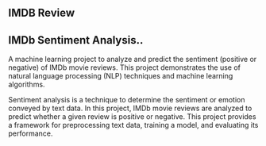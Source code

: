 ## IMDB Review 

## IMDb Sentiment Analysis..

A machine learning project to analyze and predict the sentiment (positive or negative) of IMDb movie reviews. This project demonstrates the use of natural language processing (NLP) techniques and machine learning algorithms.

Sentiment analysis is a technique to determine the sentiment or emotion conveyed by text data. In this project, IMDb movie reviews are analyzed to predict whether a given review is positive or negative. This project provides a framework for preprocessing text data, training a model, and evaluating its performance.


